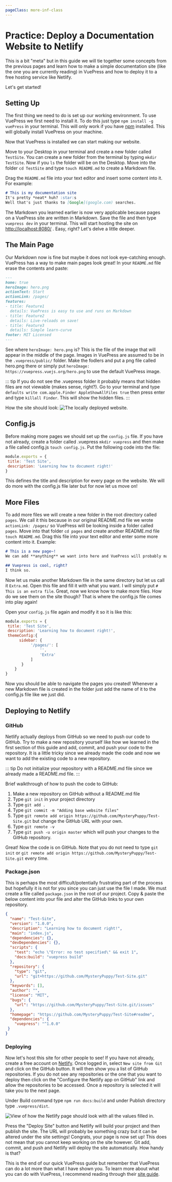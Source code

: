 ```yaml
---
pageClass: more-inf-class
---
```


# Practice: Deploy a Documentation Website to Netlify

This is a bit "meta" but in this guide we will tie together some concepts from the previous pages and learn how to make a simple documentation site (like the one you are currently reading) in VuePress and how to deploy it to a free hosting service like Netlify.

Let's get started!

## Setting Up
The first thing we need to do is set up our working environment. To use VuePress we first need to install it. To do this just type `npm install -g vuePress` in your terminal. This will only work if you have [npm](https://www.npmjs.com/get-npm) installed. This will globally install VuePress on your machine.

Now that VuePress is installed we can start making our website.

Move to your Desktop in your terminal and create a new folder called `TestSite`. You can create a new folder from the terminal by typing `mkdir TestSite`. Now if you `ls` the folder will be on the Desktop. Move into the folder `cd TestSite` and type `touch README.md` to create a Markdown file.

Drag the `README.md` file into your text editor and insert some content into it. For example:

```Markdown
# This is my documentation site
It's pretty *neat* huh? :star:s
Well that's just thanks to [Google](google.com) searches.
```

The Markdown you learned earlier is now very applicable because pages on a VuePress site are written in Markdown. Save the file and then type `vuepress dev` in your terminal. This will start hosting the site on [http://localhost:8080/](http://localhost:8080/) . Easy, right? Let's delve a little deeper.

## The Main Page
Our Markdown now is fine but maybe it does not look eye-catching enough. VuePress has a way to make main pages look great! In your `README.md` file erase the contents and paste:

```Markdown
---
home: true
heroImage: hero.png
actionText: Start
actionLink: /pages/
features:
- title: Feature1
  details: VuePress is easy to use and runs on Markdown
- title: Feature2
  details: Live-reloads on save!
- title: Feature3
  details: Simple learn-curve
footer: MIT Licensed
---
```
See where `heroImage: hero.png` is? This is the file of the image that will appear in the middle of the page. Images in VuePress are assumed to be in the `.vuepress/public/` folder. Make the fodlers and put a png file called hero.png there or simply put `heroImage: https://vuepress.vuejs.org/hero.png` to use the default VuePress image.

::: tip
If you do not see the .vuepress folder it probably means that hidden files are not viewable (makes sense, right?). Go to your terminal and type `defaults write com.apple.Finder AppleShowAllFiles true` then press enter and type `killall Finder`. This will show the hidden files.
:::

How the site should look:
<img src="/13.png" alt="The locally deployed website.">

## Config.js
Before making more pages we should set up the `config.js` file. If you have not already, create a folder called .vuepress `mkdir vuepress` and then make a file called config.js `touch config.js`. Put the following code into the file:

```Javascript
module.exports = {
 title: 'Test Site',
 description: 'Learning how to document right!'
}
```

This defines the title and description for every page on the website. We will do more with the config.js file later but for now let us move on!

## More Files
To add more files we will create a new folder in the root directory called `pages`. We call it this because in our original README.md file we wrote `actionLink: /pages/` so VuePress will be looking inside a folder called `pages`. Move into that folder `cd pages` and create another README.md file `touch README.md`. Drag this file into your text editor and enter some more content into it. Example:

```Markdown
# This is a new page~!
We can add **anything** we want into here and VuePress will probably make it look alright.

## Vuepress is cool, right?
I think so.
```

Now let us make another Markdown file in the same directory but let us call it `Extra.md`. Open this file and fill it with what you want. I will simply put `# This is an extra file`. Great, now we know how to make more files. How do we see them on the site though? That is where the config.js file comes into play again!

Open your `config.js` file again and modify it so it is like this:

```Javascript
module.exports = {
 title: 'Test Site',
 description: 'Learning how to document right!',
 themeConfig:{
      sidebar: {
           '/pages/': [
               '',
               'Extra'
           ]
       }
    }
}
```
Now you should be able to navigate the pages you created! Whenever a new Markdown file is created in the folder just add the name of it to the config.js file like we just did.

## Deploying to Netlify
### GitHub
Netlify actually deploys from GitHub so we need to push our code to GitHub. Try to make a new repository yourself like how we learned in the first section of this guide and add, commit, and push your code to the repository. It is a little tricky since we already made the code and now we want to add the existing code to a new repository.

::: tip
Do not initialize your repository with a README.md file since we already made a README.md file.
:::

Brief walkthrough of how to push the code to GitHub:
1. Make a new repository on GitHub without a README.md file
2. Type `git init` in your project directory
3. Type `git add .`
4. Type `git commit -m "Adding base website files"`
5. Type `git remote add origin https://github.com/MysteryPuppy/Test-Site.git` but change the GitHub URL with your own.
6. Type `git remote -v`
7. Type `git push -u origin master` which will push your changes to the GitHub repository.

Great! Now the code is on GitHub. Note that you do not need to type `git init` or `git remote add origin https://github.com/MysteryPuppy/Test-Site.git` every time.

### Package.json
This is perhaps the most difficult/potentially frustrating part of the process but hopefully it is not for you since you can just use the file I made. We must create a file called `package.json` in the root of our project. Copy & paste the below content into your file and alter the GitHub links to your own repository.

```Json
{
  "name": "Test-Site",
  "version": "1.0.0",
  "description": "Learning how to document right!",
  "main": "index.js",
  "dependencies": {},
  "devDependencies": {},
  "scripts": {
    "test": "echo \"Error: no test specified\" && exit 1",
    "docs:build": "vuepress build"
  },
  "repository": {
    "type": "git",
    "url": "git+https://github.com/MysteryPuppy/Test-Site.git"
  },
  "keywords": [],
  "author": "",
  "license": "MIT",
  "bugs": {
    "url": "https://github.com/MysteryPuppy/Test-Site.git/issues"
  },
  "homepage": "https://github.com/MysteryPuppy/Test-Site#readme",
  "dependencies": {
    "vuepress": "^1.0.0"
 }
}
```

### Deploying
Now let's host this site for other people to see! If you have not already, create a free account on [Netlify](https://www.netlify.com/). Once logged in, select `New site from Git` and click on the GitHub button. It will then show you a list of GitHub repositories. If you do not see any repositories or the one that you want to deploy then click on the "Configure the Netlify app on GitHub" link and allow the repositories to be accessed. Once a repository is selected it will take you to the next page.

Under Build command type `npm run docs:build` and under Publish directory type `.vuepress/dist`.

<img src="/14.png" alt="View of how the Netlify page should look with all the values filled in.">

Press the "Deploy Site" button and Netlify will build your project and then publish the site. The URL will probably be something crazy but it can be altered under the site settings! Congrats, your page is now set up! This does not mean that you cannot keep working on the site however. Git add, commit, and push and Netlify will deploy the site automatically. How handy is that?

This is the end of our quick VuePress guide but remember that VuePress can do a lot more than what I have shown you. To learn more about what you can do with VuePress, I recommend reading through their [site guide](https://vuepress.vuejs.org/guide).
